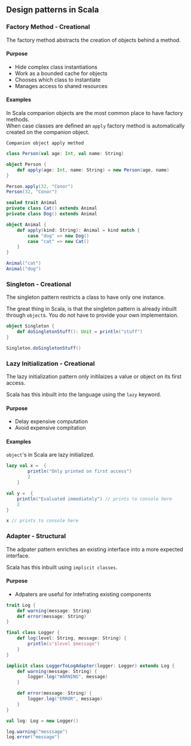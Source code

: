 ## Design patterns in Scala

### Factory Method - Creational
The factory method abstracts the creation of objects behind a method.  

#### Purpose
- Hide complex class instantiations  
- Work as a bounded cache for objects  
- Chooses which class to instantiate  
- Manages access to shared resources  

#### Examples
In Scala companion objects are the most common place to have factory methods.  
When case classes are defined an `apply` factory method is automatically created on the companion object.   

`Companion object apply method`
```Scala
class Person(val age: Int, val name: String)

object Person {
    def apply(age: Int, name: String) = new Person(age, name)
}

Person.apply(32, "Conor")
Person(32, "Conor")
```

```Scala
sealed trait Animal
private class Cat() extends Animal
private class Dog() extends Animal

object Animal {
    def apply(kind: String): Animal = kind match {
        case "dog" => new Dog()
        case "cat" => new Cat()
    }
}

Animal("cat")
Animal("dog")
```


### Singleton - Creational
The singleton pattern restricts a class to have only one instance.

The great thing in Scala, is that the singleton pattern is already inbuilt through `object`s. You do not have to provide your own implementaion.

```Scala
object Singleton {
    def doSingletonStuff(): Unit = println("stuff")
}

Singleton.doSingletonStuff()
```

### Lazy Initialization - Creational
The lazy initialization pattern only initilaizes a value or object on its first access.

Scala has this inbuilt into the language using the `lazy` keyword.

#### Purpose
- Delay expensive computation   
- Avoid expensive compitation  

#### Examples
`object`'s in Scala are lazy initialized.

```Scala
lazy val x =  {
        println("Only printed on first access")
        2
    }

val y =  {
    println("Evaluated immediately") // prints to console here
    2
}

x // prints to console here

```

### Adapter - Structural
The adpater pattern enriches an existing interface into a more expected interface.

Scala has this inbuilt using `implicit classes`.

#### Purpose
- Adpaters are useful for intefrating existing components


```Scala
trait Log {
    def warning(message: String)
    def error(message: String)
}

final class Logger {
    def log(level: String, message: String) {
        println(s"$level $message")
    }
}

implicit class LoggerToLogAdapter(logger: Logger) extends Log {
    def warning(message: String) {
        logger.log("WARNING", message)
    }

    def error(message: String) {
        logger.log("ERROR", message)
    }
}

val log: Log = new Logger()

log.warning("messsage")
log.error("message")
```
